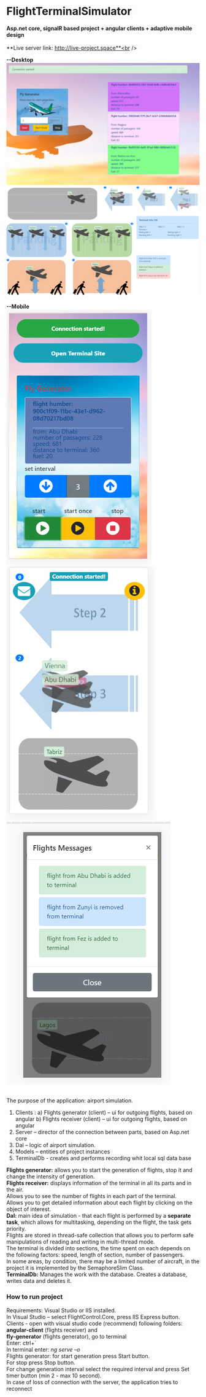 # FlightTerminalSimulator
**Asp.net core, signalR based project + angular clients + adaptive mobile design**<br /><br />
**Live server link:  http://live-project.space**<br />

**--Desktop**
![alt text](https://github.com/michaeltyur/FlightTerminalSimulator/blob/master/fly_generator.PNG)
![alt text](https://github.com/michaeltyur/FlightTerminalSimulator/blob/master/terminal.PNG)<br /><br />
**--Mobile**<br />
![alt text](https://github.com/michaeltyur/FlightTerminalSimulator/blob/master/ganerator-mobile.PNG)
![alt text](https://github.com/michaeltyur/FlightTerminalSimulator/blob/master/terminal-mobile1.PNG)<br />
![alt text](https://github.com/michaeltyur/FlightTerminalSimulator/blob/master/terminal-mobile2.PNG)<br /><br />

The purpose of the application: airport simulation.
1)	Clients :
    a) Flights generator (client) – ui for outgoing flights, based on angular
    b) Flights receiver (client) – ui for outgoing flights, based on angular
2)	Server – director of the connection between parts, based on Asp.net core
3)	Dal – logic of airport simulation.
4)	Models – entities of project instances
5)	TerminalDb - creates and performs recording whit local sql data base

**Flights generator:** allows you to start the generation of flights, stop it and change the intensity of generation.<br /> 
**Flights receiver:** displays information of the terminal in all its parts and in the air.<br /> 
Allows you to see the number of flights in each part of the terminal.<br /> 
Allows you to get detailed information about each flight by clicking on the object of interest.<br /> 
**Dal:** main idea of simulation - that each flight is performed by a **separate task**, which allows for multitasking, depending on the flight, the task gets priority.<br /> 
Flights are stored in thread-safe collection that allows you to perform safe manipulations of reading and writing in multi-thread mode.<br /> 
The terminal is divided into sections, the time spent on each depends on the following factors: speed, length of section, number of passengers.<br /> 
In some areas, by condition, there may be a limited number of aircraft, in the project it is implemented by the SemaphoreSlim Class.<br /> **TerminalDb:** Manages the work with the database. Сreates a database, writes data and deletes it.<br />

### How to run project
Requirements: Visual Studio or IIS installed.<br />
In Visual Studio – select FlightControl.Core, press IIS Express button.<br />
Clients - open with visual studio code (recommend) following folders:<br />
 **angular-client** (flights receiver) and<br /> 
 **fly-generator** (flights generator), go to terminal<br /> 
Enter: ctrl+`<br />
In terminal enter: *ng serve –o*<br />
Flights generator: for start generation press Start button.<br />
For stop press Stop button.<br />
For change generation interval select the required interval and press Set timer button (min 2 - max 10 second).<br />
In case of loss of connection with the server, the application tries to reconnect
